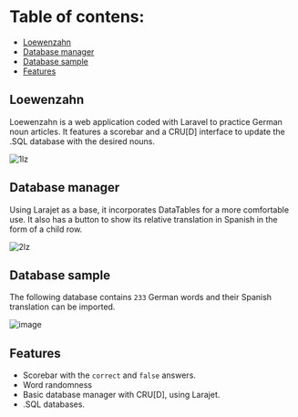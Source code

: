 # Table of contens:
- [Loewenzahn](#loewenzahn)
- [Database manager](#database-manager)
- [Database sample](#database-sample)
- [Features](#features)


## Loewenzahn
Loewenzahn is a web application coded with Laravel to practice German noun articles. It features a scorebar and a CRU[D] interface to update the .SQL database with the desired nouns.

![1lz](https://user-images.githubusercontent.com/51249452/234376927-a4cd2cef-0fea-4cce-ac81-1adf28505fb0.gif)

## Database manager
Using Larajet as a base, it incorporates DataTables for a more comfortable use. It also has a button to show its relative translation in Spanish in the form of a child row.

![2lz](https://user-images.githubusercontent.com/51249452/234381172-0cef05a6-d013-44eb-8b54-a907daaf3669.gif)


## Database sample
The following database contains `233` German words and their Spanish translation can be imported.

![image](https://user-images.githubusercontent.com/51249452/234380373-7b9773a3-036e-4908-8220-38c507ad9119.png)

## Features
- Scorebar with the `correct` and `false` answers.
- Word randomness
- Basic database manager with CRU[D], using Larajet.
- .SQL databases.
